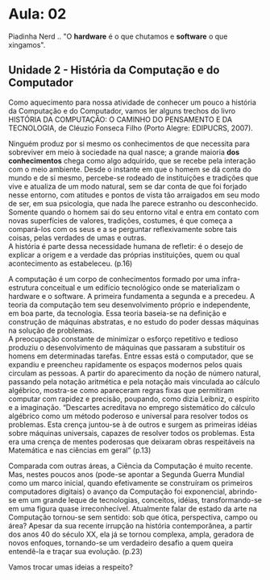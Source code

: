 # Aula: 02

Piadinha Nerd .. "O **hardware** é o que chutamos e **software** o que xingamos".  

## Unidade 2 - História da Computação e do Computador

Como aquecimento para nossa atividade de conhecer um pouco a história da Computação e do Computador, vamos ler alguns trechos do livro HISTÓRIA DA COMPUTAÇÃO: O CAMINHO DO PENSAMENTO E DA TECNOLOGIA, de Cléuzio Fonseca Filho (Porto Alegre: EDIPUCRS, 2007).  

Ninguém produz por si mesmo os conhecimentos de que necessita para sobreviver em meio à sociedade na qual nasce; a grande maioria **dos conhecimentos** chega como algo adquirido, que se recebe pela interação com o meio ambiente. Desde o instante em que o homem se dá conta do mundo e de si mesmo, percebe-se rodeado de  instituições e tradições que vive e atualiza de um modo natural, sem se dar conta de que foi forjado nesse entorno, com atitudes e pontos de vista tão arraigados em seu modo de ser, em sua psicologia, que nada lhe parece estranho ou desconhecido. Somente quando o homem sai do seu entorno vital e entra em contato com novas superfícies de valores, tradições, costumes, é que começa a compará-los com os seus e a se perguntar reflexivamente sobre tais coisas, pelas verdades de umas e outras.  
A história é parte dessa necessidade humana de refletir: é o desejo de explicar a origem e a verdade das próprias instituições, quem ou qual acontecimento as estabeleceu. (p.16)  

A computação é um corpo de conhecimentos formado por uma infra-estrutura conceitual e um edifício tecnológico onde se materializam o hardware e o software. A primeira fundamenta a segunda e a precedeu. A teoria da computação tem seu desenvolvimento próprio e independente, em boa parte, da tecnologia. Essa teoria baseia-se na definição e construção de máquinas abstratas, e no estudo do poder dessas máquinas na solução de problemas.  
A preocupação constante de minimizar o esforço repetitivo e tedioso produziu o desenvolvimento de máquinas que passaram a substituir os homens em determinadas tarefas. Entre essas está o computador, que se expandiu e preencheu rapidamente os espaços modernos pelos quais circulam as pessoas. A partir do aparecimento da noção de número natural, passando pela notação aritmética e pela notação mais vinculada ao cálculo algébrico, mostra-se como apareceram regras fixas que permitiram computar com rapidez e precisão, poupando, como dizia Leibniz, o espírito e a imaginação. “Descartes acreditava no emprego sistemático do cálculo algébrico como um método poderoso e universal para resolver todos os problemas. Esta crença juntou-se à de outros e surgem as primeiras idéias sobre máquinas universais, capazes de resolver todos os problemas. Esta era uma crença de mentes poderosas que deixaram obras respeitáveis na Matemática e nas ciências em geral” (p.13)  

Comparada com outras áreas, a Ciência da Computação é muito recente. Mas, nestes poucos anos (pode-se apontar a Segunda Guerra Mundial como um marco inicial, quando efetivamente se construíram os primeiros computadores digitais) o avanço da Computação foi exponencial, abrindo-se em um grande leque de tecnologias, conceitos, idéias, transformando-se em uma figura quase irreconhecível. Atualmente falar de estado da arte na Computação tornou-se sem sentido: sob que ótica, perspectiva, campo ou área? Apesar da sua recente irrupção na história contemporânea, a partir dos anos 40 do século XX, ela já se tornou complexa, ampla, geradora de novos enfoques, tornando-se um verdadeiro desafio a quem queira entendê-la e traçar sua evolução. (p.23)  

Vamos trocar umas ideias a respeito?  
